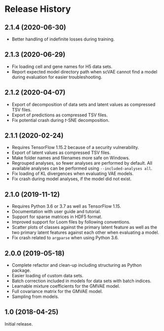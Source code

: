 # Release History #

## 2.1.4 (2020-06-30) ##

* Better handling of indefinite losses during training.

## 2.1.3 (2020-06-29) ##

* Fix loading cell and gene names for H5 data sets.
* Report expected model directory path when scVAE cannot find a model during evaluation for easier troubleshooting.

## 2.1.2 (2020-04-07) ##

* Export of decomposition of data sets and latent values as compressed TSV files.
* Export of predictions as compressed TSV files.
* Fix potential crash during *t*-SNE decomposition.

## 2.1.1 (2020-02-24) ##

* Requires TensorFlow 1.15.2 because of a security vulnerability.
* Export of latent values as compressed TSV files.
* Make folder names and filenames more safe on Windows.
* Regrouped analyses, so fewer analyses are performed by default. All available analyses can be performed using ``--included-analyses all``.
* Fix loading of KL divergences when evaluating VAE models.
* Fix crash during model analyses, if the model did not exist.

## 2.1.0 (2019-11-12) ##

* Requires Python 3.6 or 3.7 as well as TensorFlow 1.15.
* Documentation with user guide and tutorial.
* Support for sparse matrices in HDF5 format.
* Improved support for Loom files by following conventions.
* Scatter plots of classes against the primary latent feature as well as the two primary latent features against each other when evaluating a model.
* Fix crash related to `argparse` when using Python 3.6.

## 2.0.0 (2019-05-18) ##

* Complete refactor and clean-up including structuring as Python package.
* Easier loading of custom data sets.
* Batch correction included in models for data sets with batch indices.
* Learnable mixture coefficients for the GMVAE model.
* Full covariance matrix for the GMVAE model.
* Sampling from models.

## 1.0 (2018-04-25) ##

Initial release.
